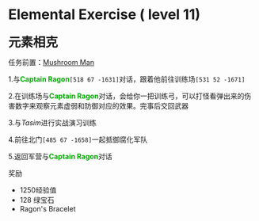 # Elemental Exercise ( level 11)
<span style="font-size: 25px;">**元素相克**</span>

任务前置：[Mushroom Man](/quests/lvl1-10/level%206%20-%20Mushroom%20Man.html)

1.与<font color=00AA00>**Captain Ragon**</font>`[518 67 -1631]`对话，跟着他前往训练场`[531 52 -1671]`

2.在训练场与<font color=00AA00>**Captain Ragon**</font>对话，会给你一把训练弓，可以打怪看弹出来的伤害数字来观察元素虚弱和防御对应的效果。完事后交回武器

3.与*Tasim*进行实战演习训练

4.前往北门`[485 67 -1658]`一起抵御腐化军队

5.返回军营与<font color=00AA00>**Captain Ragon**</font>对话

奖励

+ 1250经验值 
+ 128 绿宝石
+ Ragon's Bracelet